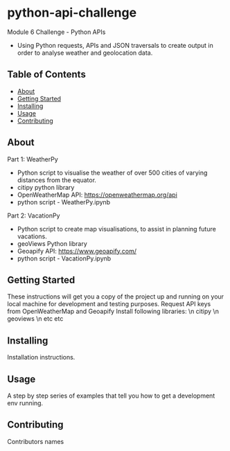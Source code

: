 # python-api-challenge
Module 6 Challenge - Python APIs
- Using Python requests, APIs and JSON traversals to create output in order to analyse weather and geolocation data.

## Table of Contents

- [About](#about)
- [Getting Started](#getting_started)
- [Installing](#installing)
- [Usage](#usage)
- [Contributing](#contributing)

## About
Part 1: WeatherPy
- Python script to visualise the weather of over 500 cities of varying distances from the equator.
- citipy python library
- OpenWeatherMap API: https://openweathermap.org/api
- python script - WeatherPy.ipynb

Part 2: VacationPy
- Python script to create map visualisations, to assist in planning future vacations.
- geoViews Python library
- Geoapify API: https://www.geoapify.com/
- python script - VacationPy.ipynb

## Getting Started
These instructions will get you a copy of the project up and running on your local machine for development and testing purposes.
Request API keys from OpenWeatherMap and Geoapify
Install following libraries:
  \n citipy
  \n geoviews
  \n etc etc
  
## Installing
Installation instructions.

## Usage
A step by step series of examples that tell you how to get a development env running.

## Contributing
Contributors names
